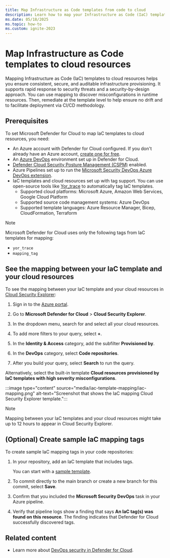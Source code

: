 ```yaml
---
title: Map Infrastructure as Code templates from code to cloud
description: Learn how to map your Infrastructure as Code (IaC) templates to your cloud resources.
ms.date: 05/18/2025
ms.topic: how-to
ms.custom: ignite-2023
---
```


# Map Infrastructure as Code templates to cloud resources

Mapping Infrastructure as Code (IaC) templates to cloud resources helps you ensure consistent, secure, and auditable infrastructure provisioning. It supports rapid response to security threats and a security-by-design approach. You can use mapping to discover misconfigurations in runtime resources. Then, remediate at the template level to help ensure no drift and to facilitate deployment via CI/CD methodology.

## Prerequisites

To set Microsoft Defender for Cloud to map IaC templates to cloud resources, you need:

- An Azure account with Defender for Cloud configured. If you don't already have an Azure account, [create one for free](https://azure.microsoft.com/free/?WT.mc_id=A261C142F).
- An [Azure DevOps](quickstart-onboard-devops.md) environment set up in Defender for Cloud.
- [Defender Cloud Security Posture Management (CSPM)](tutorial-enable-cspm-plan.md) enabled.
- Azure Pipelines set up to run the [Microsoft Security DevOps Azure DevOps extension](azure-devops-extension.yml).
- IaC templates and cloud resources set up with tag support. You can use open-source tools like [Yor_trace](https://github.com/bridgecrewio/yor) to automatically tag IaC templates.
  - Supported cloud platforms: Microsoft Azure, Amazon Web Services, Google Cloud Platform
  - Supported source code management systems: Azure DevOps
  - Supported template languages: Azure Resource Manager, Bicep, CloudFormation, Terraform

> [!NOTE]
> Microsoft Defender for Cloud uses only the following tags from IaC templates for mapping:
>
> - `yor_trace`
> - `mapping_tag`

## See the mapping between your IaC template and your cloud resources

To see the mapping between your IaC template and your cloud resources in [Cloud Security Explorer](how-to-manage-cloud-security-explorer.md):

1. Sign in to the [Azure portal](https://portal.azure.com/).

1. Go to **Microsoft Defender for Cloud** > **Cloud Security Explorer**.

1. In the dropdown menu, search for and select all your cloud resources.

1. To add more filters to your query, select **+**.

1. In the **Identity & Access** category, add the subfilter **Provisioned by**.

1. In the **DevOps** category, select **Code repositories**.

1. After you build your query, select **Search** to run the query.

Alternatively, select the built-in template **Cloud resources provisioned by IaC templates with high severity misconfigurations**.

:::image type="content" source="media/iac-template-mapping/iac-mapping.png" alt-text="Screenshot that shows the IaC mapping Cloud Security Explorer template.":::

> [!NOTE]
> Mapping between your IaC templates and your cloud resources might take up to 12 hours to appear in Cloud Security Explorer.

## (Optional) Create sample IaC mapping tags

To create sample IaC mapping tags in your code repositories:

1. In your repository, add an IaC template that includes tags.

   You can start with a [sample template](https://github.com/microsoft/security-devops-azdevops/tree/main/samples/IaCMapping).

1. To commit directly to the main branch or create a new branch for this commit, select **Save**.

1. Confirm that you included the **Microsoft Security DevOps** task in your Azure pipeline.

1. Verify that pipeline logs show a finding that says **An IaC tag(s) was found on this resource**. The finding indicates that Defender for Cloud successfully discovered tags.

## Related content

- Learn more about [DevOps security in Defender for Cloud](defender-for-devops-introduction.md).
